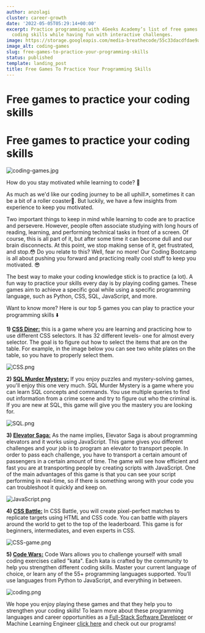 ```yaml
---
author: anzolagi
cluster: career-growth
date: '2022-05-05T05:29:14+00:00'
excerpt: Practice programming with 4Geeks Academy’s list of free games. Improve your
  coding skills while having fun with interactive challenges.
image: https://storage.googleapis.com/media-breathecode/55c33dacdfdae9a3ffebd370ed87f865fe9ab15e80d25232bc88486eaebe582a
image_alt: coding-games
slug: free-games-to-practice-your-programming-skills
status: published
template: landing_post
title: Free Games To Practice Your Programming Skills
---
```

# Free games to practice your coding skills

# Free games to practice your coding skills

![coding-games.jpg](https://storage.googleapis.com/media-breathecode/55c33dacdfdae9a3ffebd370ed87f865fe9ab15e80d25232bc88486eaebe582a)

How do you stay motivated while learning to code? 🤔

As much as we'd like our coding journey to be all uphill↗️, sometimes it can be a bit of a roller coaster🎢. But luckily, we have a few insights from experience to keep you motivated. 

Two important things to keep in mind while learning to code are to practice and persevere. However, people often associate studying with long hours of reading, learning, and performing technical tasks in front of a screen. Of course, this is all part of it, but after some time it can become dull and our brain disconnects. At this point, we stop making sense of it, get frustrated, and stop.😳 Do you relate to this? Well, fear no more! Our Coding Bootcamp is all about pushing you forward and practicing really cool stuff to keep you motivated. 😎

The best way to make your coding knowledge stick is to practice (a lot). A fun way to practice your skills every day is by playing coding games. These games aim to achieve a specific goal while using a specific programming language, such as Python, CSS, SQL, JavaScript, and more. 

Want to know more? Here is our top 5 games you can play to practice your programming skills ⬇️

**1) [CSS Diner:](https://flukeout.github.io/)** this is a game where you are learning and practicing how to use different CSS selectors. It has 32 different levels- one for almost every selector. The goal is to figure out how to select the items that are on the table. For example, in the image below you can see two white plates on the table, so you have to properly select them. 

 ![CSS.png](https://storage.googleapis.com/media-breathecode/7949c5e8b36c3a55b4555c6b3d5452b2bfdd9511a48e708a50f272b7eec2fd4d)

**2) [SQL Murder Mystery:](https://mystery.knightlab.com/)** If you enjoy puzzles and mystery-solving games, you'll enjoy this one very much. SQL Murder Mystery is a game where you can learn SQL concepts and commands. You use multiple queries to find out information from a crime scene and try to figure out who the criminal is. If you are new at SQL, this game will give you the mastery you are looking for.

![SQL.png](https://storage.googleapis.com/media-breathecode/2690aa17eb927d3c381dca5c962aafc5095a40cfe330e834c4d741f5a16d5405)

**3) [Elevator Saga:](https://play.elevatorsaga.com/)** As the name implies, Elevator Saga is about programming elevators and it works using JavaScript. This game gives you different challenges and your job is to program an elevator to transport people. In order to pass each challenge, you have to transport a certain amount of passengers in a certain amount of time. The game will see how efficient and fast you are at transporting people by creating scripts with JavaScript. One of the main advantages of this game is that you can see your script performing in real-time, so if there is something wrong with your code you can troubleshoot it quickly and keep on.

![JavaScript.png](https://storage.googleapis.com/media-breathecode/eadade6cb97177d319bf89d1577da9899241777b2577d683552b114a60d6eb12)

**4) [CSS Battle:](https://cssbattle.dev/)** In CSS Battle, you will create pixel-perfect matches to replicate targets using HTML and CSS code. You can battle with players around the world to get to the top of the leaderboard. This game is for beginners, intermediates, and even experts in CSS. 

![CSS-game.png](https://storage.googleapis.com/media-breathecode/9707950ca8c9b5fed735c782e32f2333f54aa512299c9019a4c4d6737d0cc3d2)

**5) [Code Wars:](https://www.codewars.com/)** Code Wars allows you to challenge yourself with small coding exercises called "kata". Each kata is crafted by the community to help you strengthen different coding skills. Master your current language of choice, or learn any of the 55+ programming languages supported. You’ll use languages from Python to JavaScript, and everything in between. 

![coding.png](https://storage.googleapis.com/media-breathecode/cdbe245edb2c76ec241f1426a39fa7d454850e4e44f17d6a6be9d0d3f9e043f6)

We hope you enjoy playing these games and that they help you to strengthen your coding skills! To learn more about these programming languages and career opportunities as a [Full-Stack Software Developer](https://4geeksacademy.com/us/full-stack-developer/full-stack-developer) or Machine Learning Engineer [click here](https://4geeksacademy.com/) and check out our programs!